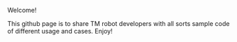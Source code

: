 Welcome!

This github page is to share TM robot developers with all sorts sample code of different usage and cases.
Enjoy!

<!---
TechmanRobotDev/TechmanRobotDev is a ✨ special ✨ repository because its `README.md` (this file) appears on your GitHub profile.
You can click the Preview link to take a look at your changes.
--->
